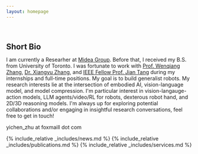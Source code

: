 ```yaml
---
layout: homepage
---
```


<h1 id="about-me"></h1>

<h2 style="margin: 60px 0px 10px;">Short Bio</h2>

I am currently a Researher at [Midea Group](https://www.midea.com/us). Before that, I received my B.S. from University of Toronto. I was fortunate to work with [Prof. Wenqiang Zhang](https://www.fudanroilab.com/2021/07/01/WenqiangZhang.html), [Dr. Xiangyu Zhang](https://scholar.google.com/citations?user=yuB-cfoAAAAJ&hl=en), and [IEEE Fellow Prof. Jian Tang](https://ecs.syr.edu/faculty/tang/) during my internships and full-time positions. My goal is to build generalist robots. My research interests lie at the intersection of embodied AI, vision-language model, and model compression. I'm particular interest in vision-langauge-action models, LLM agents/video/RL for robots, dexterous robot hand, and 2D/3D reasoning models. I'm always up for exploring potential collaborations and/or engaging in insightful research conversations, feel free to get in touch!

yichen_zhu at foxmaill dot com


{% include_relative _includes/news.md %}
{% include_relative _includes/publications.md %}
{% include_relative _includes/services.md %}


